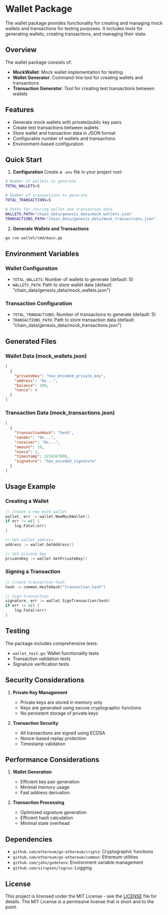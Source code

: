 # Wallet Package

The wallet package provides functionality for creating and managing mock wallets and transactions for testing purposes. It includes tools for generating wallets, creating transactions, and managing their state.

## Overview

The wallet package consists of:
- **MockWallet**: Mock wallet implementation for testing
- **Wallet Generator**: Command-line tool for creating wallets and transactions
- **Transaction Generator**: Tool for creating test transactions between wallets

## Features

- Generate mock wallets with private/public key pairs
- Create test transactions between wallets
- Store wallet and transaction data in JSON format
- Configurable number of wallets and transactions
- Environment-based configuration

## Quick Start

1. **Configuration**
Create a `.env` file in your project root:
```bash
# Number of wallets to generate
TOTAL_WALLETS=5

# Number of transactions to generate
TOTAL_TRANSACTIONS=5

# Paths for storing wallet and transaction data
WALLETS_PATH="chain_data/genesis_data/mock_wallets.json"
TRANSACTIONS_PATH="chain_data/genesis_data/mock_transactions.json"
```

2. **Generate Wallets and Transactions**
```bash
go run wallet/cmd/main.go
```

## Environment Variables

### Wallet Configuration
- `TOTAL_WALLETS`: Number of wallets to generate (default: 5)
- `WALLETS_PATH`: Path to store wallet data (default: "chain_data/genesis_data/mock_wallets.json")

### Transaction Configuration
- `TOTAL_TRANSACTIONS`: Number of transactions to generate (default: 5)
- `TRANSACTIONS_PATH`: Path to store transaction data (default: "chain_data/genesis_data/mock_transactions.json")

## Generated Files

### Wallet Data (mock_wallets.json)
```json
[
  {
    "privateKey": "hex_encoded_private_key",
    "address": "0x...",
    "balance": 100,
    "nonce": 0
  }
]
```

### Transaction Data (mock_transactions.json)
```json
[
  {
    "transactionHash": "hash",
    "sender": "0x...",
    "receiver": "0x...",
    "amount": 10,
    "nonce": 1,
    "timestamp": 1234567890,
    "signature": "hex_encoded_signature"
  }
]
```

## Usage Example

### Creating a Wallet
```go
// Create a new mock wallet
wallet, err := wallet.NewMockWallet()
if err != nil {
    log.Fatal(err)
}

// Get wallet address
address := wallet.GetAddress()

// Get private key
privateKey := wallet.GetPrivateKey()
```

### Signing a Transaction
```go
// Create transaction hash
hash := common.HexToHash("transaction_hash")

// Sign transaction
signature, err := wallet.SignTransaction(hash)
if err != nil {
    log.Fatal(err)
}
```

## Testing

The package includes comprehensive tests:
- `wallet_test.go`: Wallet functionality tests
- Transaction validation tests
- Signature verification tests

## Security Considerations

1. **Private Key Management**
   - Private keys are stored in memory only
   - Keys are generated using secure cryptographic functions
   - No persistent storage of private keys

2. **Transaction Security**
   - All transactions are signed using ECDSA
   - Nonce-based replay protection
   - Timestamp validation

## Performance Considerations

1. **Wallet Generation**
   - Efficient key pair generation
   - Minimal memory usage
   - Fast address derivation

2. **Transaction Processing**
   - Optimized signature generation
   - Efficient hash calculation
   - Minimal state overhead

## Dependencies

- `github.com/ethereum/go-ethereum/crypto`: Cryptographic functions
- `github.com/ethereum/go-ethereum/common`: Ethereum utilities
- `github.com/joho/godotenv`: Environment variable management
- `github.com/sirupsen/logrus`: Logging

## License
This project is licensed under the MIT License - see the [LICENSE](../LICENSE) file for details. The MIT License is a permissive license that is short and to the point.